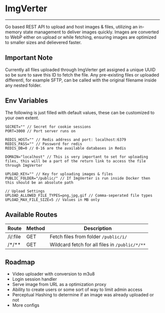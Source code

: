 # ImgVerter
- - -
Go based REST API to upload and host images & files, utilizing an in-memory state management to deliver images quickly. Images are converted to WebP either on upload or while fetching, ensuring images are optimized to smaller sizes and delievered faster.

## Important Note
Currently all files uploaded through ImgVerter get assigned a unique UUID so be sure to save this ID to fetch the file. Any pre-existing files or uploaded differentl, for example SFTP, can be called with the original filename inside any nested folder.

## Env Variables
The following is just filled with default values, these can be customized to your own extent.
```dotenv
SECRET="" // Secret for cookie sessions
PORT=3000 // Port server runs on

REDIS_HOST="" // Redis address and port: localhost:6379
REDIS_PASS="" // Password for redis
REDIS_DB=0 // 0-16 are the available databases in Redis

DOMAIN="localhost" // This is very important to set for uploading files, this will be a part of the return link to access the file through ImgVerter

UPLOAD_KEY="" // Key for uploading images & files
PUBLIC_FOLDER="/public/" // If ImgVerter is run inside Docker then this should be an absolute path

// Upload Settings
UPLOAD_ALLOWED_FILE_TYPES=png,jpg,gif // Comma-seperated file types
UPLOAD_MAX_FILE_SIZE=5 // Values in MB only
```

## Available Routes
|Route|Method|Description|
|---|---|---|
|/i/:file| GET | Fetch files from folder ``/public/i/``
|/*/**| GET | Wildcard fetch for all files in ``/public/*/**``


## Roadmap
- Video uploader with conversion to m3u8
- Login session handler
- Serve image from URL as a optimization proxy
- Ability to create users or some sort of way to limit admin access
- Perceptual Hashing to determine if an image was already uploaded or not
- More configs
